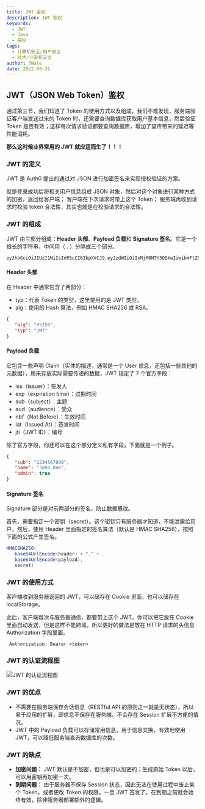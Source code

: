 ```yaml
---
title: JWT 鉴权
description: JWT 鉴权
keywords:
  - JWT
  - Java
  - 鉴权
tags:
  - 计算机安全/用户安全
  - 技术/计算机安全
author: 7Wate
date: 2022-08-31
---
```


## JWT（JSON Web Token）鉴权

通过第三节，我们知道了 Token 的使用方式以及组成，我们不难发现，服务端验证客户端发送过来的 Token 时，还需要查询数据库获取用户基本信息，然后验证 Token 是否有效；这样每次请求验证都要查询数据库，增加了查库带来的延迟等性能消耗。

**那么这时候业界常用的 JWT 就应运而生了！！！**

### JWT 的定义

JWT 是 Auth0 提出的通过对 JSON 进行加密签名来实现授权验证的方案。

就是登录成功后将相关用户信息组成 JSON 对象，然后对这个对象进行某种方式的加密，返回给客户端； 客户端在下次请求时带上这个 Token； 服务端再收到请求时校验 token 合法性，其实也就是在校验请求的合法性。

### JWT 的组成

JWT 由三部分组成：**Header 头部**、**Payload 负载**和 **Signature 签名**。它是一个很长的字符串，中间用（ . ）分隔成三个部分。

```text
eyJhbGciOiJIUzI1NiIsInR5cCI6IkpXVCJ9.eyJzdWIiOiIxMjM0NTY3ODkwIiwibmFtZSI6IkpvaG4gRG9lIiwiaWF0IjoxNTE2MjM5MDIyfQ.SflKxwRJSMeKKF2QT4fwpMeJf36POk6yJV_adQssw5c
```

#### Header 头部

在 Header 中通常包含了两部分：

- typ：代表 Token 的类型，这里使用的是 JWT 类型。
- alg：使用的 Hash 算法，例如 HMAC SHA256 或 RSA。

```json
{
   "alg": "HS256",
   "typ": "JWT"
}
```

#### Payload 负载

它包含一些声明 Claim（实体的描述，通常是一个 User 信息，还包括一些其他的元数据），用来存放实际需要传递的数据，JWT 规定了 7 个官方字段：

- iss（issuer）：签发人
- exp（expiration time）：过期时间
- sub（subject）：主题
- aud（audience）：受众
- nbf（Not Before）：生效时间
- iat（Issued At）：签发时间
- jti（JWT ID）：编号

除了官方字段，你还可以在这个部分定义私有字段，下面就是一个例子。

```json
{
   "sub": "1234567890",
   "name": "John Doe",
   "admin": true
}
```

#### Signature 签名

Signature 部分是对前两部分的签名，防止数据篡改。

首先，需要指定一个密钥（secret）。这个密钥只有服务器才知道，不能泄露给用户。然后，使用 Header 里面指定的签名算法（默认是 HMAC SHA256），按照下面的公式产生签名。

```java
HMACSHA256(
   base64UrlEncode(header) + "." +
   base64UrlEncode(payload),
   secret)
```

### JWT 的使用方式

客户端收到服务器返回的 JWT，可以储存在 Cookie 里面，也可以储存在 localStorage。

此后，客户端每次与服务器通信，都要带上这个 JWT。你可以把它放在 Cookie 里面自动发送，但是这样不能跨域，所以更好的做法是放在 HTTP 请求的头信息 Authorization 字段里面。

```http
 Authorization: Bearer <token>
```

### JWT 的认证流程图

![JWT 的认证流程图](https://static.7wate.com/img/2022/08/30/d6666d37094db.png)

### JWT 的优点

- 不需要在服务端保存会话信息（RESTful API 的原则之一就是无状态），所以易于应用的扩展，即信息不保存在服务端，不会存在 Session 扩展不方便的情况。
- JWT 中的 Payload 负载可以存储常用信息，用于信息交换，有效地使用 JWT，可以降低服务端查询数据库的次数。

### JWT 的缺点

- **加密问题：** JWT 默认是不加密，但也是可以加密的；生成原始 Token 以后，可以用密钥再加密一次。
- **到期问题：** 由于服务器不保存 Session 状态，因此无法在使用过程中废止某个 Token，或者更改 Token 的权限。一旦 JWT 签发了，在到期之前就会始终有效，除非服务器部署额外的逻辑。
